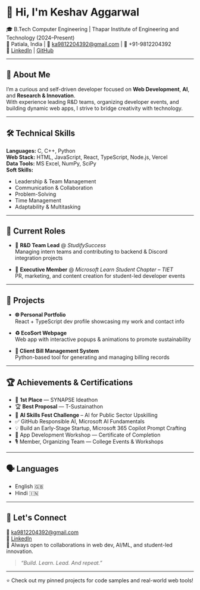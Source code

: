 # 👋 Hi, I'm Keshav Aggarwal

🎓 B.Tech Computer Engineering | Thapar Institute of Engineering and Technology (2024–Present)  
📍 Patiala, India | 📧 ka9812204392@gmail.com | 📱 +91-9812204392  
🔗 [LinkedIn](https://linkedin.com/in/agg-keshav) | [GitHub](https://github.com/k-keshav-aggarwal)

---

## 💼 About Me

I’m a curious and self-driven developer focused on **Web Development**, **AI**, and **Research & Innovation**.  
With experience leading R&D teams, organizing developer events, and building dynamic web apps, I strive to bridge creativity with technology.

---

## 🛠 Technical Skills

**Languages:** C, C++, Python  
**Web Stack:** HTML, JavaScript, React, TypeScript, Node.js, Vercel  
**Data Tools:** MS Excel, NumPy, SciPy  
**Soft Skills:**  
- Leadership & Team Management  
- Communication & Collaboration  
- Problem-Solving  
- Time Management  
- Adaptability & Multitasking

---

## 🧠 Current Roles

- 🔬 **R&D Team Lead** @ *StudifySuccess*  
  Managing intern teams and contributing to backend & Discord integration projects

- 📣 **Executive Member** @ *Microsoft Learn Student Chapter – TIET*  
  PR, marketing, and content creation for student-led developer events

---

## 🚀 Projects

- **🌐 Personal Portfolio**  
  React + TypeScript dev profile showcasing my work and contact info

- **♻️ EcoSort Webpage**  
  Web app with interactive popups & animations to promote sustainability

- **🧾 Client Bill Management System**  
  Python-based tool for generating and managing billing records

---

## 🏆 Achievements & Certifications

- 🥇 **1st Place** — SYNAPSE Ideathon  
- 🏆 **Best Proposal** — T-Sustainathon  
- 🧠 **AI Skills Fest Challenge** – AI for Public Sector Upskilling  
- ✅ GitHub Responsible AI, Microsoft AI Fundamentals  
- 💡 Build an Early-Stage Startup, Microsoft 365 Copilot Prompt Crafting  
- 📱 App Development Workshop — Certificate of Completion  
- 🎙 Member, Organizing Team — College Events & Workshops

---

## 🗣️ Languages

- English 🇬🇧  
- Hindi 🇮🇳

---

## 📌 Let's Connect

📧 ka9812204392@gmail.com  
🔗 [LinkedIn](https://linkedin.com/in/agg-keshav)  
📍 Always open to collaborations in web dev, AI/ML, and student-led innovation.

> *“Build. Learn. Lead. And repeat.”*

---

⭐ Check out my pinned projects for code samples and real-world web tools!
